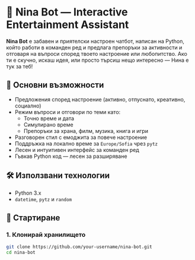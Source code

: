 # 🎃 Nina Bot — Interactive Entertainment Assistant

**Nina Bot** е забавен и приятелски настроен чатбот, написан на Python, който работи в команден ред и предлага препоръки за активности и отговаря на въпроси според твоето настроение или любопитство. Ако ти е скучно, искаш идея, или просто търсиш нещо интересно — Нина е тук за теб!

## 🌟 Основни възможности

- Предложения според настроение (активно, отпуснато, креативно, социално)
- Режим въпроси и отговори по теми като:
  - Точно време и дата
  - Симулирано време
  - Препоръки за храна, филм, музика, книга и игри
- Разговорен стил с емоджита за повече настроение
- Поддръжка на локално време за `Europe/Sofia` чрез `pytz`
- Лесен и интуитивен интерфейс за команден ред
- Гъвкав Python код — лесен за разширяване

## 🛠️ Използвани технологии

- Python 3.x
- `datetime`, `pytz` и `random`

## 🚀 Стартиране

### 1. Клонирай хранилището

```bash
git clone https://github.com/your-username/nina-bot.git
cd nina-bot
